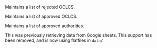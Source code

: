Maintains a list of rejected OCLCS.

Maintains a list of approved OCLCS. 

Maintains a list of approved authorities. 

This was previously retrieving data from Google sheets. This support has been removed, and is now using flatfiles in `data/`

